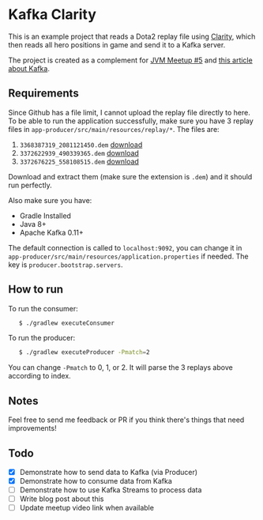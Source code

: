 # Kafka Clarity

This is an example project that reads a Dota2 replay file using [Clarity](https://github.com/skadistats/clarity), 
which then reads all hero positions in game and send it to a Kafka server.

The project is created as a complement for [JVM Meetup #5]() and [this article about Kafka]().

## Requirements

Since Github has a file limit, I cannot upload the replay file directly to here. 
To be able to run the application successfully, make sure you have 3 replay files
in `app-producer/src/main/resources/replay/*`. The files are:

1. `3368387319_2081121450.dem` [download](http://replay111.valve.net/570/3368387319_2081121450.dem.bz2)
1. `3372622939_490339365.dem` [download](http://replay111.valve.net/570/3372622939_490339365.dem.bz2)
1. `3372676225_558108515.dem` [download](http://replay112.valve.net/570/3372676225_558108515.dem.bz2)

Download and extract them (make sure the extension is `.dem`) and it should run perfectly.

Also make sure you have:

- Gradle Installed
- Java 8+
- Apache Kafka 0.11+ 

The default connection is called to `localhost:9092`, you can change it in `app-producer/src/main/resources/application.properties`
if needed. The key is `producer.bootstrap.servers`.

## How to run

To run the consumer:

```bash
   $ ./gradlew executeConsumer
```

To run the producer:

```bash
   $ ./gradlew executeProducer -Pmatch=2
```

You can change `-Pmatch` to 0, 1, or 2. It will parse the 3 replays above according to index.

## Notes

Feel free to send me feedback or PR if you think there's things that need improvements!

## Todo

- [x] Demonstrate how to send data to Kafka (via Producer)
- [x] Demonstrate how to consume data from Kafka
- [ ] Demonstrate how to use Kafka Streams to process data
- [ ] Write blog post about this
- [ ] Update meetup video link when available
